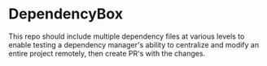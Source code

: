 # DependencyBox

This repo should include multiple dependency files at various levels to enable testing a dependency manager's ability to centralize and modify an entire project remotely, then create PR's with the changes.
